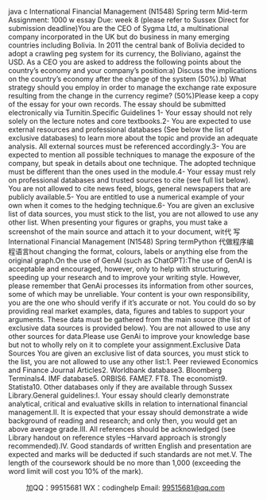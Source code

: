java c
International Financial Management (N1548)
Spring term
Mid-term Assignment: 1000 w essay
Due: week 8 (please refer to Sussex Direct for submission deadline)You are the CEO of Sygma Ltd, a multinational company incorporated in the UK but do business in many emerging countries including Bolivia. In 2011 the central bank of Bolivia decided to adopt a crawling peg system for its currency, the Boliviano, against the USD. As a CEO you are asked to address the following points about the country’s economy and your company’s position:a)   Discuss the implications on the country’s economy after the change of the system (50%).b)   What strategy should you employ in order to manage the exchange rate exposure resulting from the change in the currency regime? (50%)Please keep a copy of the essay for your own records. The essay should be submitted electronically via Turnitin.Specific Guidelines 1-   Your essay should not rely solely on the lecture notes and core textbooks.2-   You are expected to use external resources and professional databases (See below the list of exclusive databases) to learn more about the topic and provide an adequate analysis. All external sources must be referenced accordingly.3-   You are expected to mention all possible techniques to manage the exposure of the company, but speak in details about one technique.   The adopted technique must be different than the ones used in the module.4-   Your essay must rely on professional databases and trusted sources to cite (see full list below). You are not allowed to cite news feed, blogs, general newspapers that are publicly available.5-   You are entitled to use a numerical example of your own when it comes to the hedging technique.6-   You are given an exclusive list of data sources, you must stick to the list, you are not allowed to use any other list. When presenting your figures or graphs, you must take a screenshot of the main source and attach it to your document, wit代 写International Financial Management (N1548) Spring termPython
代做程序编程语言hout changing the format, colours, labels or anything else from the original graph.On the use of GenAI (such as ChatGPT):The use of GenAI is acceptable and encouraged, however, only to help with structuring, speeding up your research and to improve your writing style. However, please remember that GenAi processes its information from other sources, some of which may be unreliable. Your content is your own responsibility, you are the one who should verify if it’s accurate or not. You could do so by providing real market examples, data, figures and tables to support your arguments. These data must be gathered from the main source (the list of exclusive data sources is provided below). You are not allowed to use any other sources for data.Please use GenAi to improve your knowledge base but not to wholly rely on it to complete your assignment.Exclusive Data Sources You are given an exclusive list of data sources, you must stick to the list, you are not allowed to use any other list:1.   Peer reviewed Economics and Finance Journal Articles2.   Worldbank database3.   Bloomberg Terminals4.   IMF database5.   ORBIS6.   FAME7.   FT8.   The economist9.   Statista10.   Other databases only if they are available through Sussex Library.General guidelines:I.   Your essay should clearly demonstrate analytical, critical and evaluative skills in relation to international financial management.II.   It is expected that your essay should demonstrate a wide background of reading and research; and only then, you would get an above average grade.III.   All references should be acknowledged (see Library handout on reference styles –Harvard approach is strongly recommended).IV.   Good standards of written English and presentation are expected and marks will be deducted if such standards are not met.V.   The length of the coursework should be no more than 1,000 (exceeding the word limit will cost you 10% of the mark).


         
加QQ：99515681  WX：codinghelp  Email: 99515681@qq.com
